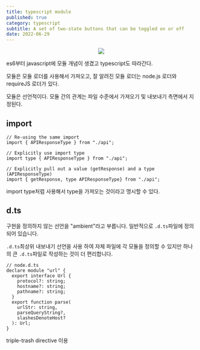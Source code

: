 ```yaml
---
title: typescript module
published: true
category: typescript
subtitle: A set of two-state buttons that can be toggled on or off
date: 2022-06-29
---
```


<div align="center">
<img src="/images/posts/typescript-module/1.png" />
</div>


es6부터 javascript에 모듈 개념이 생겼고 typescript도 따라간다.

모듈은 모듈 로더를 사용해서 가져오고, 잘 알려진 모듈 로더는 node.js 로더와 requireJS 로더가 있다.

모듈은 선언적이다. 모듈 간의 관계는 파일 수준에서 가져오기 및 내보내기 측면에서 지정된다.

## import

```tsx
// Re-using the same import
import { APIResponseType } from "./api";

// Explicitly use import type
import type { APIResponseType } from "./api";

// Explicitly pull out a value (getResponse) and a type (APIResponseType) 
import { getResponse, type APIResponseType} from "./api";
```

import type처럼 사용해서 type을 가져오는 것이라고 명시할 수 있다.

## d.ts

구현을 정의하지 않는 선언을 "ambient"라고 부릅니다. 일반적으로 `.d.ts`파일에 정의되어 있습니다.

`.d.ts`최상위 내보내기 선언을 사용 하여 자체 파일에 각 모듈을 정의할 수 있지만 하나의 큰 `.d.ts`파일로 작성하는 것이 더 편리합니다.

```tsx
// node.d.ts
declare module "url" {
  export interface Url {
    protocol?: string;
    hostname?: string;
    pathname?: string;
  }
  export function parse(
    urlStr: string,
    parseQueryString?,
    slashesDenoteHost?
  ): Url;
}
```

triple-trash directive 이용